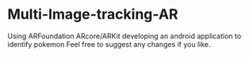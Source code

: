 # Multi-Image-tracking-AR
Using ARFoundation ARcore/ARKit developing an android application to identify pokemon
Feel free to suggest any changes if you like.
